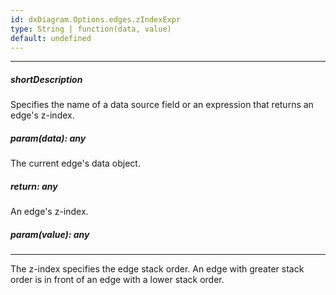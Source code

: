 ```yaml
---
id: dxDiagram.Options.edges.zIndexExpr
type: String | function(data, value)
default: undefined
---
```

---
##### shortDescription
Specifies the name of a data source field or an expression that returns an edge's z-index.

##### param(data): any
The current edge's data object.

##### return: any
An edge's z-index.

##### param(value): any
<!-- Description goes here -->

---
The z-index specifies the edge stack order. An edge with greater stack order is in front of an edge with a lower stack order.